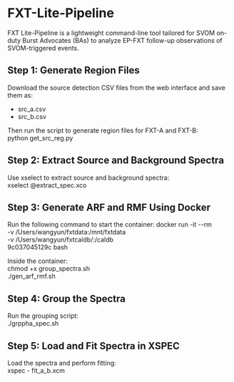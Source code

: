 # FXT-Lite-Pipeline
FXT Lite-Pipeline is a lightweight command-line tool tailored for SVOM on-duty Burst Advocates (BAs) to analyze EP-FXT follow-up observations of SVOM-triggered events.



Step 1: Generate Region Files
-----------------------------
Download the source detection CSV files from the web interface and save them as:

- src_a.csv
- src_b.csv

Then run the script to generate region files for FXT-A and FXT-B: \
    python get_src_reg.py

Step 2: Extract Source and Background Spectra
---------------------------------------------
Use xselect to extract source and background spectra: \
    xselect @extract_spec.xco

Step 3: Generate ARF and RMF Using Docker
-----------------------------------------
Run the following command to start the container:
    docker run -it --rm \
        -v /Users/wangyun/fxtdata:/mnt/fxtdata \
        -v /Users/wangyun/fxtcaldb/:/caldb \
        9c037045129c bash

Inside the container: \
    chmod +x group_spectra.sh \
    ./gen_arf_rmf.sh

Step 4: Group the Spectra
--------------------------
Run the grouping script: \
    ./grppha_spec.sh

Step 5: Load and Fit Spectra in XSPEC
-------------------------------------
Load the spectra and perform fitting: \
    xspec - fit_a_b.xcm
